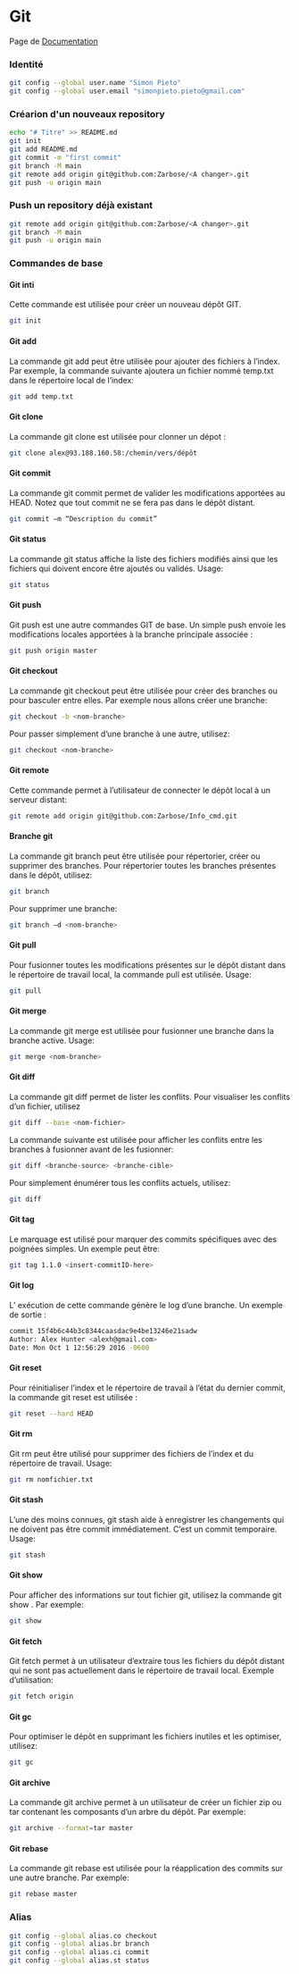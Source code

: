 # Git
Page de [Documentation](https://git-scm.com/doc)

### Identité
```bash
git config --global user.name "Simon Pieto"
git config --global user.email "simonpieto.pieto@gmail.com"
```

### Créarion d'un nouveaux repository
```bash
echo "# Titre" >> README.md
git init
git add README.md
git commit -m "first commit"
git branch -M main
git remote add origin git@github.com:Zarbose/<A changer>.git
git push -u origin main
```

### Push un repository déjà existant
```bash
git remote add origin git@github.com:Zarbose/<A changer>.git
git branch -M main
git push -u origin main
```

### Commandes de base
#### Git inti
Cette commande est utilisée pour créer un nouveau dépôt GIT.
```bash
git init
```

#### Git add
La commande git add peut être utilisée pour ajouter des fichiers à l’index. Par exemple, la commande suivante ajoutera un fichier nommé temp.txt dans le répertoire local de l’index: 
```bash
git add temp.txt
```

#### Git clone
La commande git clone est utilisée pour clonner un dépot :
```bash
git clone alex@93.188.160.58:/chemin/vers/dépôt
```

#### Git commit
La commande git commit permet de valider les modifications apportées au HEAD. Notez que tout commit ne se fera pas dans le dépôt distant. 
```bash
git commit –m “Description du commit”
```

#### Git status
La commande git status affiche la liste des fichiers modifiés ainsi que les fichiers qui doivent encore être ajoutés ou validés. Usage: 
```bash
git status
```

#### Git push
Git push est une autre commandes GIT de base. Un simple push envoie les modifications locales apportées à la branche principale associée : 
```bash
git push origin master
```

#### Git checkout
La commande git checkout peut être utilisée pour créer des branches ou pour basculer entre elles. Par exemple nous allons créer une branche: 
```bash
git checkout -b <nom-branche>
```
Pour passer simplement d’une branche à une autre, utilisez: 
```bash
git checkout <nom-branche>
```

#### Git remote
Cette commande permet à l’utilisateur de connecter le dépôt local à un serveur distant:
```bash
git remote add origin git@github.com:Zarbose/Info_cmd.git
```

#### Branche git
La commande git branch peut être utilisée pour répertorier, créer ou supprimer des branches. Pour répertorier toutes les branches présentes dans le dépôt, utilisez: 
```bash
git branch
```
Pour supprimer une branche: 
```bash
git branch –d <nom-branche>
```

#### Git pull
Pour fusionner toutes les modifications présentes sur le dépôt distant dans le répertoire de travail local, la commande pull est utilisée. Usage: 
```bash
git pull
```

#### Git merge
La commande git merge est utilisée pour fusionner une branche dans la branche active. Usage: 
```bash
git merge <nom-branche>
```

#### Git diff
La commande git diff permet de lister les conflits. Pour visualiser les conflits d’un fichier, utilisez 
```bash
git diff --base <nom-fichier>
```
La commande suivante est utilisée pour afficher les conflits entre les branches à fusionner avant de les fusionner: 
```bash
git diff <branche-source> <branche-cible>
```
Pour simplement énumérer tous les conflits actuels, utilisez: 
```bash
git diff
```

#### Git tag
Le marquage est utilisé pour marquer des commits spécifiques avec des poignées simples. Un exemple peut être:
```bash
git tag 1.1.0 <insert-commitID-here>
```

#### Git log
L’ exécution de cette commande génère le log d’une branche. Un exemple de sortie : 
```bash
commit 15f4b6c44b3c8344caasdac9e4be13246e21sadw 
Author: Alex Hunter <alexh@gmail.com> 
Date: Mon Oct 1 12:56:29 2016 -0600
```

#### Git reset
Pour réinitialiser l’index et le répertoire de travail à l’état du dernier commit, la commande git reset est utilisée : 
```bash
git reset --hard HEAD
```

#### Git rm
Git rm peut être utilisé pour supprimer des fichiers de l’index et du répertoire de travail. Usage: 
```bash
git rm nomfichier.txt
```

#### Git stash
L’une des moins connues, git stash aide à enregistrer les changements qui ne doivent pas être commit immédiatement. C’est un commit temporaire. Usage:
```bash
git stash
``` 

#### Git show
Pour afficher des informations sur tout fichier git, utilisez la commande git show . Par exemple: 
```bash
git show
``` 

#### Git fetch
Git fetch permet à un utilisateur d’extraire tous les fichiers du dépôt distant qui ne sont pas actuellement dans le répertoire de travail local. Exemple d’utilisation: 
```bash
git fetch origin
``` 

#### Git gc
Pour optimiser le dépôt en supprimant les fichiers inutiles et les optimiser, utilisez:
```bash
git gc
``` 

#### Git archive
La commande git archive permet à un utilisateur de créer un fichier zip ou tar contenant les composants d’un arbre du dépôt. Par exemple: 
```bash
git archive --format=tar master
``` 

#### Git rebase
La commande git rebase est utilisée pour la réapplication des commits sur une autre branche. Par exemple: 
```bash
git rebase master
``` 

### Alias
```bash
git config --global alias.co checkout
git config --global alias.br branch
git config --global alias.ci commit
git config --global alias.st status
```
